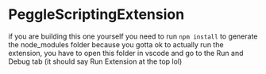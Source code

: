 # PeggleScriptingExtension
 if you are building this one yourself you need to run `npm install` to generate the node_modules folder because you gotta ok
 to actually run the extension, you have to open this folder in vscode and go to the Run and Debug tab (it should say Run Extension at the top lol)